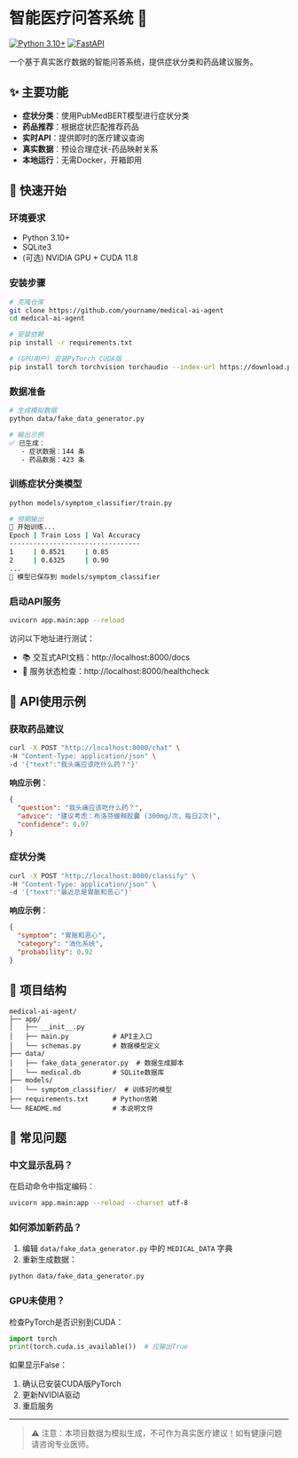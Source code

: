 
# 智能医疗问答系统 💊

[![Python 3.10+](https://img.shields.io/badge/python-3.10%2B-blue)](https://www.python.org/)
[![FastAPI](https://img.shields.io/badge/FastAPI-0.68+-green)](https://fastapi.tiangolo.com/)

一个基于真实医疗数据的智能问答系统，提供症状分类和药品建议服务。

## ✨ 主要功能

- **症状分类**：使用PubMedBERT模型进行症状分类
- **药品推荐**：根据症状匹配推荐药品
- **实时API**：提供即时的医疗建议查询
- **真实数据**：预设合理症状-药品映射关系
- **本地运行**：无需Docker，开箱即用

## 🚀 快速开始

### 环境要求

- Python 3.10+
- SQLite3
- (可选) NVIDIA GPU + CUDA 11.8

### 安装步骤

```bash
# 克隆仓库
git clone https://github.com/yourname/medical-ai-agent
cd medical-ai-agent

# 安装依赖
pip install -r requirements.txt

# (GPU用户) 安装PyTorch CUDA版
pip install torch torchvision torchaudio --index-url https://download.pytorch.org/whl/cu118
```

### 数据准备

```bash
# 生成模拟数据
python data/fake_data_generator.py

# 输出示例
✅ 已生成：
   - 症状数据：144 条
   - 药品数据：423 条
```

### 训练症状分类模型

```bash
python models/symptom_classifier/train.py

# 预期输出
🚀 开始训练...
Epoch | Train Loss | Val Accuracy
---------------------------------
1     | 0.8521     | 0.85
2     | 0.6325     | 0.90
...
💾 模型已保存到 models/symptom_classifier
```

### 启动API服务

```bash
uvicorn app.main:app --reload
```

访问以下地址进行测试：
- 📚 交互式API文档：http://localhost:8000/docs
- 🚦 服务状态检查：http://localhost:8000/healthcheck

## 📡 API使用示例

### 获取药品建议

```bash
curl -X POST "http://localhost:8000/chat" \
-H "Content-Type: application/json" \
-d '{"text":"我头痛应该吃什么药？"}'
```

**响应示例**：
```json
{
  "question": "我头痛应该吃什么药？",
  "advice": "建议考虑：布洛芬缓释胶囊 (300mg/次，每日2次)",
  "confidence": 0.97
}
```

### 症状分类

```bash
curl -X POST "http://localhost:8000/classify" \
-H "Content-Type: application/json" \
-d '{"text":"最近总是胃胀和恶心"}'
```

**响应示例**：
```json
{
  "symptom": "胃胀和恶心",
  "category": "消化系统",
  "probability": 0.92
}
```

## 📂 项目结构

```
medical-ai-agent/
├── app/
│   ├── __init__.py
│   ├── main.py           # API主入口
│   └── schemas.py        # 数据模型定义
├── data/
│   ├── fake_data_generator.py  # 数据生成脚本
│   └── medical.db        # SQLite数据库
├── models/
│   └── symptom_classifier/  # 训练好的模型
├── requirements.txt      # Python依赖
└── README.md             # 本说明文件
```

## 🚨 常见问题

### 中文显示乱码？

在启动命令中指定编码：
```bash
uvicorn app.main:app --reload --charset utf-8
```

### 如何添加新药品？

1. 编辑 `data/fake_data_generator.py` 中的 `MEDICAL_DATA` 字典
2. 重新生成数据：
```bash
python data/fake_data_generator.py
```

### GPU未使用？

检查PyTorch是否识别到CUDA：
```python
import torch
print(torch.cuda.is_available())  # 应输出True
```

如果显示False：
1. 确认已安装CUDA版PyTorch
2. 更新NVIDIA驱动
3. 重启服务

---

> ⚠️ 注意：本项目数据为模拟生成，不可作为真实医疗建议！如有健康问题请咨询专业医师。
